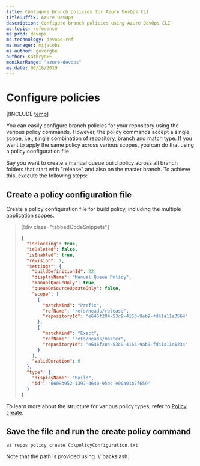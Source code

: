```yaml
---
title: Configure branch policies for Azure DevOps CLI
titleSuffix: Azure DevOps
description: Configure branch policies using Azure DevOps CLI
ms.topic: reference
ms.prod: devops
ms.technology: devops-ref
ms.manager: mijacobs
ms.author: geverghe
author: KathrynEE
monikerRange: "azure-devops"
ms.date: 06/18/2019
---
```


# Configure policies

[!INCLUDE [temp](../includes/version-vsts-only.md)]

You can easily configure branch policies for your repository using the various policy commands. However, the policy commands accept a single scope, i.e., single combination of repository, branch and match type. If you want to apply the same policy across various scopes, you can do that using a policy configuration file.

Say you want to create a manual queue build policy across all branch folders that start with "release" and also on the master branch. To achieve this, execute the following steps:

## Create a policy configuration file

Create a policy configuration file for build policy, including the multiple application scopes.

> [!div class="tabbedCodeSnippets"]
>
> ```json
> {
>   "isBlocking": true,
>   "isDeleted": false,
>   "isEnabled": true,
>   "revision": 1,
>   "settings": {
>     "buildDefinitionId": 22,
>     "displayName": "Manual Queue Policy",
>     "manualQueueOnly": true,
>     "queueOnSourceUpdateOnly": false,
>     "scope": [
>       {
>         "matchKind": "Prefix",
>         "refName": "refs/heads/release",
>         "repositoryId": "e646f204-53c9-4153-9ab9-fd41a11e3564"
>       },
>       {
>         "matchKind": "Exact",
>         "refName": "refs/heads/master",
>         "repositoryId": "e646f204-53c9-4153-9ab9-fd41a11e1234"
>       }
>     ],
>     "validDuration": 0
>   },
>   "type": {
>     "displayName": "Build",
>     "id": "0609b952-1397-4640-95ec-e00a01b2f659"
>   }
> }
> ```

To learn more about the structure for various policy types, refer to [Policy create](/rest/api/azure/devops/policy/configurations/create#examples).

## Save the file and run the create policy command

`az repos policy create C:\policyConfiguration.txt`

Note that the path is provided using '\\' backslash.
